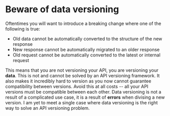 # Beware of data versioning

Oftentimes you will want to introduce a breaking change where one of the following is true:

* Old data cannot be automatically converted to the structure of the new response
* New response cannot be automatically migrated to an older response
* Old request cannot be automatically converted to the latest or internal request

This means that you are not versioning your API, you are versioning your **data**. This is not and cannot be solved by an API versioning framework. It also makes it incredibly hard to version as you now cannot guarantee compatibility between versions. Avoid this at all costs -- all your API versions must be compatible between each other. Data versioning is not a result of a complicated use case, it is a result of **errors** when divising a new version. I am yet to meet a single case where data versioning is the right way to solve an API versioning problem.
